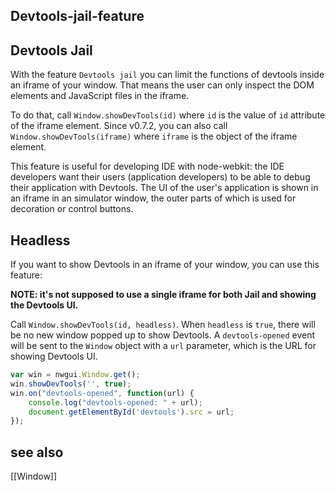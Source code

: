 ## Devtools-jail-feature

## Devtools Jail

With the feature `Devtools jail` you can limit the functions of devtools inside an iframe of your window. That means the user can only inspect the DOM elements and JavaScript files in the iframe.

To do that, call `Window.showDevTools(id)` where `id` is the value of `id` attribute of the iframe element. Since v0.7.2, you can also call `Window.showDevTools(iframe)` where `iframe` is the object of the iframe element.

This feature is useful for developing IDE with node-webkit: the IDE developers want their users (application developers) to be able to debug their application with Devtools. The UI of the user's application is shown in an iframe in an simulator window, the outer parts of which is used for decoration or control buttons.

## Headless

If you want to show Devtools in an iframe of your window, you can use this feature:

**NOTE: it's not supposed to use a single iframe for both Jail and showing the Devtools UI.**

Call `Window.showDevTools(id, headless)`. When `headless` is `true`, there will be no new window popped up to show Devtools. A `devtools-opened` event will be sent to the `Window` object with a `url` parameter, which is the URL for showing Devtools UI.

```javascript
var win = nwgui.Window.get();
win.showDevTools('', true);
win.on("devtools-opened", function(url) {
    console.log("devtools-opened: " + url);
    document.getElementById('devtools').src = url;
});
```
## see also
[[Window]]
